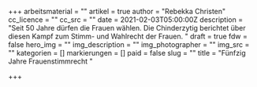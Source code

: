 +++
arbeitsmaterial = ""
artikel = true
author = "Rebekka Christen"
cc_licence = ""
cc_src = ""
date = 2021-02-03T05:00:00Z
description = "Seit 50 Jahre dürfen die Frauen wählen. Die Chinderzytig berichtet über diesen Kampf zum Stimm- und Wahlrecht der Frauen. "
draft = true
fdw = false
hero_img = ""
img_description = ""
img_photographer = ""
img_src = ""
kategorien = []
markierungen = []
paid = false
slug = ""
title = "Fünfzig Jahre Frauenstimmrecht "

+++

